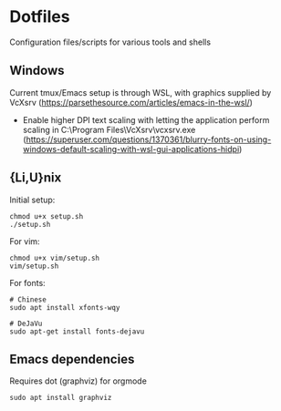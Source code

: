 # Dotfiles

Configuration files/scripts for various tools and shells

## Windows

Current tmux/Emacs setup is through WSL, with graphics supplied by VcXsrv (https://parsethesource.com/articles/emacs-in-the-wsl/)

* Enable higher DPI text scaling with letting the application perform scaling in C:\Program Files\VcXsrv\vcxsrv.exe (https://superuser.com/questions/1370361/blurry-fonts-on-using-windows-default-scaling-with-wsl-gui-applications-hidpi)

## {Li,U}nix

Initial setup:

```
chmod u+x setup.sh
./setup.sh
```

For vim:

```
chmod u+x vim/setup.sh
vim/setup.sh
```

For fonts:

    # Chinese
    sudo apt install xfonts-wqy
    
    # DeJaVu
    sudo apt-get install fonts-dejavu

## Emacs dependencies

Requires dot (graphviz) for orgmode

    sudo apt install graphviz
